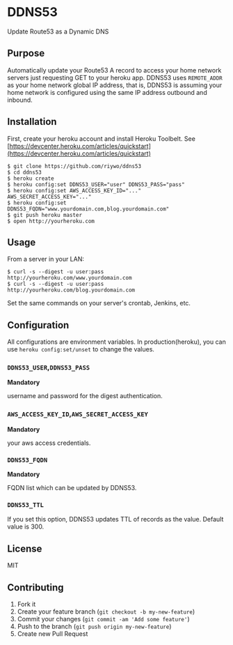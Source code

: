 # DDNS53

Update Route53 as a Dynamic DNS

## Purpose

Automatically update your Route53 A record to access your home network servers just requesting GET to your heroku app. DDNS53 uses `REMOTE_ADDR` as your home network global IP address, that is, DDNS53 is assuming your home network is configured using the same IP address outbound and inbound.

## Installation

First, create your heroku account and install Heroku Toolbelt. See [https://devcenter.heroku.com/articles/quickstart](https://devcenter.heroku.com/articles/quickstart)

    $ git clone https://github.com/riywo/ddns53
    $ cd ddns53
    $ heroku create
    $ heroku config:set DDNS53_USER="user" DDNS53_PASS="pass"
    $ heroku config:set AWS_ACCESS_KEY_ID="..." AWS_SECRET_ACCESS_KEY="..."
    $ heroku config:set DDNS53_FQDN="www.yourdomain.com,blog.yourdomain.com"
    $ git push heroku master
    $ open http://yourheroku.com

## Usage

From a server in your LAN:

    $ curl -s --digest -u user:pass http://yourheroku.com/www.yourdomain.com
    $ curl -s --digest -u user:pass http://yourheroku.com/blog.yourdomain.com

Set the same commands on your server's crontab, Jenkins, etc.

## Configuration

All configurations are environment variables. In production(heroku), you can use `heroku config:set/unset` to change the values.

### `DDNS53_USER`,`DDNS53_PASS`

**Mandatory**

username and password for the digest authentication.

### `AWS_ACCESS_KEY_ID`,`AWS_SECRET_ACCESS_KEY`

**Mandatory**

your aws access credentials.

### `DDNS53_FQDN`

**Mandatory**

FQDN list which can be updated by DDNS53.

### `DDNS53_TTL`

If you set this option, DDNS53 updates TTL of records as the value. Default value is 300.

## License

MIT

## Contributing

1. Fork it
2. Create your feature branch (`git checkout -b my-new-feature`)
3. Commit your changes (`git commit -am 'Add some feature'`)
4. Push to the branch (`git push origin my-new-feature`)
5. Create new Pull Request
